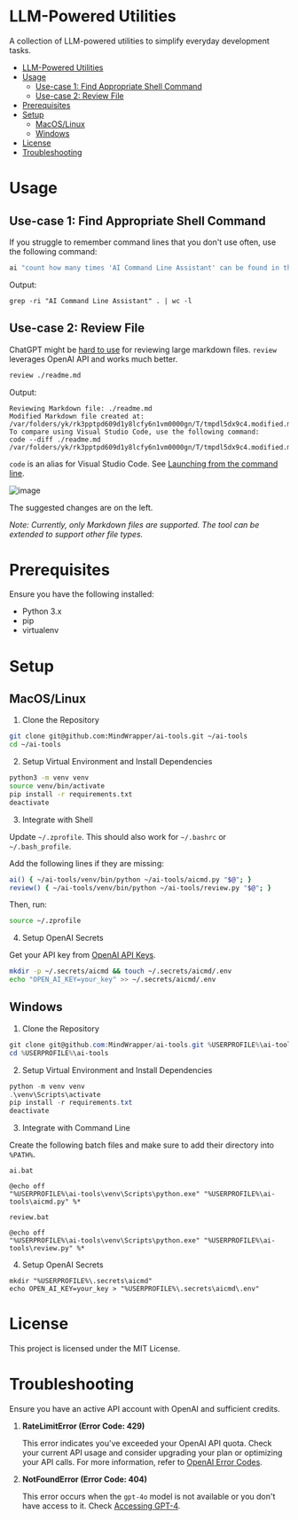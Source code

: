 # LLM-Powered Utilities

A collection of LLM-powered utilities to simplify everyday development tasks.

- [LLM-Powered Utilities](#llm-powered-utilities)
- [Usage](#usage)
  - [Use-case 1: Find Appropriate Shell Command](#use-case-1-find-appropriate-shell-command)
  - [Use-case 2: Review File](#use-case-2-review-file)
- [Prerequisites](#prerequisites)
- [Setup](#setup)
  - [MacOS/Linux](#macoslinux)
  - [Windows](#windows)
- [License](#license)
- [Troubleshooting](#troubleshooting)

# Usage

## Use-case 1: Find Appropriate Shell Command

If you struggle to remember command lines that you don't use often, use the following command:

```bash
ai "count how many times 'AI Command Line Assistant' can be found in the current dir"
```

Output:

`grep -ri "AI Command Line Assistant" . | wc -l`

## Use-case 2: Review File

ChatGPT might be [hard to use](https://www.reddit.com/r/ChatGPT/comments/18nj25d/triple_quotes_for_chatgpt/) for reviewing large markdown files. `review` leverages OpenAI API and works much better.

```bash
review ./readme.md
```

Output:

```
Reviewing Markdown file: ./readme.md
Modified Markdown file created at: /var/folders/yk/rk3pptpd609d1y8lcfy6n1vm0000gn/T/tmpdl5dx9c4.modified.md
To compare using Visual Studio Code, use the following command:
code --diff ./readme.md /var/folders/yk/rk3pptpd609d1y8lcfy6n1vm0000gn/T/tmpdl5dx9c4.modified.md
```

`code` is an alias for Visual Studio Code. See [Launching from the command line](https://code.visualstudio.com/docs/setup/mac#_launching-from-the-command-line).

![image](https://github.com/MindWrapper/ai-tools/assets/1193002/9b016dc4-f7f9-4627-883d-39f20ddf9a7c)

The suggested changes are on the left.

_Note: Currently, only Markdown files are supported. The tool can be extended to support other file types._

# Prerequisites

Ensure you have the following installed:

- Python 3.x
- pip
- virtualenv

# Setup

## MacOS/Linux

1. Clone the Repository

```bash
git clone git@github.com:MindWrapper/ai-tools.git ~/ai-tools
cd ~/ai-tools
```

2. Setup Virtual Environment and Install Dependencies

```bash
python3 -m venv venv
source venv/bin/activate
pip install -r requirements.txt
deactivate
```

3. Integrate with Shell

Update `~/.zprofile`. This should also work for `~/.bashrc` or `~/.bash_profile`.

Add the following lines if they are missing:

```bash
ai() { ~/ai-tools/venv/bin/python ~/ai-tools/aicmd.py "$@"; }
review() { ~/ai-tools/venv/bin/python ~/ai-tools/review.py "$@"; }
```

Then, run:

```bash
source ~/.zprofile
```

4. Setup OpenAI Secrets

Get your API key from [OpenAI API Keys](https://platform.openai.com/api-keys).

```bash
mkdir -p ~/.secrets/aicmd && touch ~/.secrets/aicmd/.env
echo "OPEN_AI_KEY=your_key" >> ~/.secrets/aicmd/.env
```

## Windows

1. Clone the Repository

```powershell
git clone git@github.com:MindWrapper/ai-tools.git %USERPROFILE%\ai-tools
cd %USERPROFILE%\ai-tools
```

2. Setup Virtual Environment and Install Dependencies

```powershell
python -m venv venv
.\venv\Scripts\activate
pip install -r requirements.txt
deactivate
```

3. Integrate with Command Line

Create the following batch files and make sure to add their directory into `%PATH%`.

`ai.bat`

```batch
@echo off
"%USERPROFILE%\ai-tools\venv\Scripts\python.exe" "%USERPROFILE%\ai-tools\aicmd.py" %*
```

`review.bat`

```batch
@echo off
"%USERPROFILE%\ai-tools\venv\Scripts\python.exe" "%USERPROFILE%\ai-tools\review.py" %*
```

4. Setup OpenAI Secrets

```batch
mkdir "%USERPROFILE%\.secrets\aicmd"
echo OPEN_AI_KEY=your_key > "%USERPROFILE%\.secrets\aicmd\.env"
```

# License

This project is licensed under the MIT License.

# Troubleshooting

Ensure you have an active API account with OpenAI and sufficient credits.

1. **RateLimitError (Error Code: 429)**

   This error indicates you've exceeded your OpenAI API quota. Check your current API usage and consider upgrading your plan or optimizing your API calls. For more information, refer to [OpenAI Error Codes](https://platform.openai.com/docs/guides/error-codes/api-errors).

2. **NotFoundError (Error Code: 404)**

   This error occurs when the `gpt-4o` model is not available or you don't have access to it. Check [Accessing GPT-4](https://help.openai.com/en/articles/7102672-how-can-i-access-gpt-4).